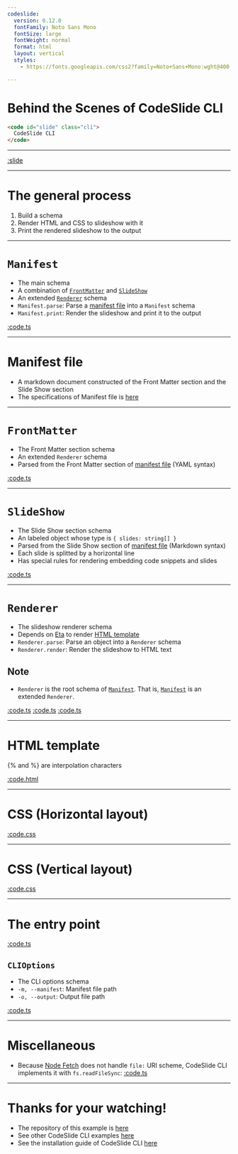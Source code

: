 ```yaml
---
codeslide:
  version: 0.12.0
  fontFamily: Noto Sans Mono
  fontSize: large
  fontWeight: normal
  format: html
  layout: vertical
  styles:
    - https://fonts.googleapis.com/css2?family=Noto+Sans+Mono:wght@400;700&display=swap

---
```

# Behind the Scenes of CodeSlide CLI

```html
<code id="slide" class="cli">
  CodeSlide CLI
</code>
```

---
[:slide](https://raw.githubusercontent.com/AsherJingkongChen/codeslide/main/app/cli/README.md)

---
# The general process

1. Build a schema
2. Render HTML and CSS to slideshow with it
3. Print the rendered slideshow to the output

---
# `Manifest`

- The main schema
- A combination of [`FrontMatter`](#frontmatter) and [`SlideShow`](#slideshow)
- An extended [`Renderer`](#renderer) schema
- `Manifest.parse`: Parse a [manifest file](#manifest-file) into a `Manifest` schema
- `Manifest.print`: Render the slideshow and print it to the output

[:code.ts](https://raw.githubusercontent.com/AsherJingkongChen/codeslide/main/app/cli/src/schemas/Manifest.ts)

---
# Manifest file

- A markdown document constructed of the Front Matter section and the Slide Show section
- The specifications of Manifest file is [here](https://github.com/AsherJingkongChen/codeslide/blob/main/app/cli/docs/REFERENCE.md#manifest-file-specifications)

---
# `FrontMatter`

- The Front Matter section schema
- An extended `Renderer` schema
- Parsed from the Front Matter section of [manifest file](#manifest-file) (YAML syntax)

[:code.ts](https://raw.githubusercontent.com/AsherJingkongChen/codeslide/main/app/cli/src/schemas/FrontMatter.ts)

---
# `SlideShow`

- The Slide Show section schema
- An labeled object whose type is `{ slides: string[] }`
- Parsed from the Slide Show section of [manifest file](#manifest-file) (Markdown syntax)
- Each slide is splitted by a horizontal line
- Has special rules for rendering embedding code snippets and slides

[:code.ts](https://raw.githubusercontent.com/AsherJingkongChen/codeslide/main/app/cli/src/schemas/SlideShow.ts)

---
# `Renderer`

- The slideshow renderer schema 
- Depends on [Eta](https://github.com/eta-dev/eta) to render [HTML template](#html-template)
- `Renderer.parse`: Parse an object into a `Renderer` schema
- `Renderer.render`: Render the slideshow to HTML text

## Note
- `Renderer` is the root schema of [`Manifest`](#manifest). That is, [`Manifest`](#manifest) is an extended `Renderer`.

[:code.ts](https://raw.githubusercontent.com/AsherJingkongChen/codeslide/main/src/assets/text.d.ts)
[:code.ts](https://raw.githubusercontent.com/AsherJingkongChen/codeslide/main/src/assets/index.ts)
[:code.ts](https://raw.githubusercontent.com/AsherJingkongChen/codeslide/main/src/schemas/Renderer.ts)

---
# HTML template

\{\% and \%\} are interpolation characters

[:code.html](https://raw.githubusercontent.com/AsherJingkongChen/codeslide/main/src/assets/slides.html)

---
# CSS (Horizontal layout)

[:code.css](https://raw.githubusercontent.com/AsherJingkongChen/codeslide/main/src/assets/slides.horizontal.css)

---
# CSS (Vertical layout)

[:code.css](https://raw.githubusercontent.com/AsherJingkongChen/codeslide/main/src/assets/slides.vertical.css)

---
# The entry point

[:code.ts](https://raw.githubusercontent.com/AsherJingkongChen/codeslide/main/app/cli/src/index.ts)

## `CLIOptions`

- The CLI options schema
- `-m, --manifest`: Manifest file path
- `-o, --output`: Output file path

[:code.ts](https://raw.githubusercontent.com/AsherJingkongChen/codeslide/main/app/cli/src/schemas/CLIOptions.ts)

---
# Miscellaneous

- Because [Node Fetch](https://github.com/node-fetch/node-fetch) does not handle `file:` URI scheme, CodeSlide CLI implements it with `fs.readFileSync`:
[:code.ts](https://raw.githubusercontent.com/AsherJingkongChen/codeslide/main/app/cli/src/utils/getContent.ts)

---
# Thanks for your watching!

- The repository of this example is [here](https://github.com/AsherJingkongChen/codeslide-cli-as-codeslide-cli-example.git)
- See other CodeSlide CLI examples [here](https://github.com/AsherJingkongChen/codeslide/tree/main/app/cli/examples)
- See the installation guide of CodeSlide CLI [here](https://github.com/AsherJingkongChen/codeslide/blob/main/app/cli/README.md#installation)
